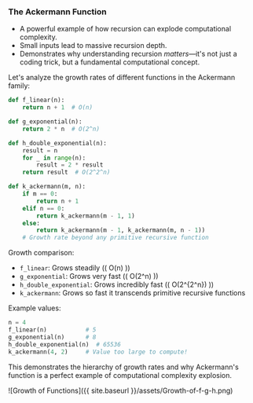 ### **The Ackermann Function**  
- A powerful example of how recursion can explode computational complexity.  
- Small inputs lead to massive recursion depth.  
- Demonstrates why understanding recursion *matters*—it's not just a coding trick, but a fundamental computational concept.  

Let's analyze the growth rates of different functions in the Ackermann family:

```python
def f_linear(n):
    return n + 1  # O(n)

def g_exponential(n):
    return 2 * n  # O(2^n)

def h_double_exponential(n):
    result = n
    for _ in range(n):
        result = 2 * result
    return result  # O(2^2^n)

def k_ackermann(m, n):
    if m == 0:
        return n + 1
    elif n == 0:
        return k_ackermann(m - 1, 1)
    else:
        return k_ackermann(m - 1, k_ackermann(m, n - 1))
    # Growth rate beyond any primitive recursive function
```

Growth comparison:
- `f_linear`: Grows steadily (\( O(n) \))
- `g_exponential`: Grows very fast (\( O(2^n) \))
- `h_double_exponential`: Grows incredibly fast (\( O(2^{2^n}) \))
- `k_ackermann`: Grows so fast it transcends primitive recursive functions

Example values:
```python
n = 4
f_linear(n)           # 5
g_exponential(n)      # 8
h_double_exponential(n)  # 65536
k_ackermann(4, 2)     # Value too large to compute!
```

This demonstrates the hierarchy of growth rates and why Ackermann's function is a perfect example of computational complexity explosion.

![Growth of Functions]({{ site.baseurl }}/assets/Growth-of-f-g-h.png) 